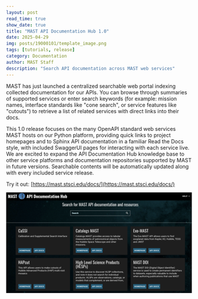 ```yaml
---
layout: post
read_time: true
show_date: true
title: "MAST API Documentation Hub 1.0"
date: 2025-04-29
img: posts/19000101/template_image.png
tags: [tutorials, release]
category: Documentation
author: MAST Staff
description: "Search API documentation across MAST web services"
---
```


MAST has just launched a centralized searchable web portal indexing collected documentation for our APIs. You can browse through summaries of supported services or enter search keywords (for example: mission names, interface standards like "cone search", or service features like "cutouts") to retrieve a list of related services with direct links into their docs. 

This 1.0 release focuses on the many OpenAPI standard web services MAST hosts on our Python platform, providing quick links to project homepages and to Sphinx API documentation in a familiar Read the Docs style, with included SwaggerUI pages for interacting with each service live. We are excited to expand the API Documentation Hub knowledge base to other service platforms and documentation repositories supported by MAST in future versions. Searchable contents will be automatically updated along with every included service release.

Try it out: [https://mast.stsci.edu/docs/](https://mast.stsci.edu/docs/)

![Screenshot of the API Documentation Hub page, scrolled down slightly, showing the MAST header and 'help' link, an empty search bar, and the first six service summaries boxed with individual home page and docs links. These are CaSSI, Catalogs MAST, Exo-MAST, HAPCut, High Level Science Products, and MAST DOI.](/assets/img/posts/20250429/api_doc_hub.png)
